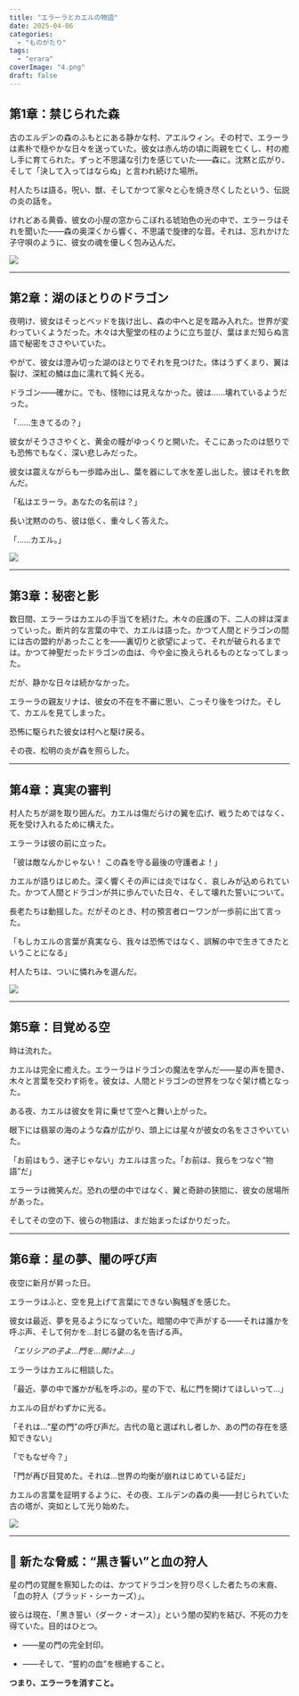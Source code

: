 ```yaml
---
title: "エラーラとカエルの物語"
date: 2025-04-06
categories: 
  - "ものがたり"
tags: 
  - "erara"
coverImage: "4.png"
draft: false
---
```


## 第1章：禁じられた森

古のエルデンの森のふもとにある静かな村、アエルウィン。その村で、エラーラは素朴で穏やかな日々を送っていた。彼女は赤ん坊の頃に両親を亡くし、村の癒し手に育てられた。ずっと不思議な引力を感じていた――森に。沈黙と広がり、そして「決して入ってはならぬ」と言われ続けた場所。

村人たちは語る。呪い、獣、そしてかつて家々と心を焼き尽くしたという、伝説の炎の話を。

けれどある黄昏、彼女の小屋の窓からこぼれる琥珀色の光の中で、エラーラはそれを聞いた――森の奥深くから響く、不思議で旋律的な音。それは、忘れかけた子守唄のように、彼女の魂を優しく包み込んだ。

![](images/1.png)

* * *

## 第2章：湖のほとりのドラゴン

夜明け、彼女はそっとベッドを抜け出し、森の中へと足を踏み入れた。世界が変わっていくようだった。木々は大聖堂の柱のように立ち並び、葉はまだ知らぬ言語で秘密をささやいていた。

やがて、彼女は澄み切った湖のほとりでそれを見つけた。体はうずくまり、翼は裂け、深紅の鱗は血に濡れて鈍く光る。

ドラゴン――確かに。でも、怪物には見えなかった。彼は……壊れているようだった。

「……生きてるの？」

彼女がそうささやくと、黄金の瞳がゆっくりと開いた。そこにあったのは怒りでも恐怖でもなく、深い悲しみだった。

彼女は震えながらも一歩踏み出し、葉を器にして水を差し出した。彼はそれを飲んだ。

「私はエラーラ。あなたの名前は？」

長い沈黙ののち、彼は低く、重々しく答えた。

「……カエル。」

![](images/2.png)

* * *

## 第3章：秘密と影

数日間、エラーラはカエルの手当てを続けた。木々の庇護の下、二人の絆は深まっていった。断片的な言葉の中で、カエルは語った。かつて人間とドラゴンの間には古の盟約があったことを――裏切りと欲望によって、それが破られるまでは。かつて神聖だったドラゴンの血は、今や金に換えられるものとなってしまった。

だが、静かな日々は続かなかった。

エラーラの親友リナは、彼女の不在を不審に思い、こっそり後をつけた。そして、カエルを見てしまった。

恐怖に駆られた彼女は村へと駆け戻る。

その夜、松明の炎が森を照らした。

* * *

## 第4章：真実の審判

村人たちが湖を取り囲んだ。カエルは傷だらけの翼を広げ、戦うためではなく、死を受け入れるために構えた。

エラーラは彼の前に立った。

「彼は敵なんかじゃない！ この森を守る最後の守護者よ！」

カエルが語りはじめた。深く響くその声には炎ではなく、哀しみが込められていた。かつて人間とドラゴンが共に歩んでいた日々、そして壊れた誓いについて。

長老たちは動揺した。だがそのとき、村の預言者ローワンが一歩前に出て言った。

「もしカエルの言葉が真実なら、我々は恐怖ではなく、誤解の中で生きてきたということになる」

村人たちは、ついに憐れみを選んだ。

![](images/3.png)

* * *

## 第5章：目覚める空

時は流れた。

カエルは完全に癒えた。エラーラはドラゴンの魔法を学んだ――星の声を聞き、木々と言葉を交わす術を。彼女は、人間とドラゴンの世界をつなぐ架け橋となった。

ある夜、カエルは彼女を背に乗せて空へと舞い上がった。

眼下には翡翠の海のような森が広がり、頭上には星々が彼女の名をささやいていた。

「お前はもう、迷子じゃない」カエルは言った。「お前は、我らをつなぐ“物語”だ」

エラーラは微笑んだ。恐れの壁の中ではなく、翼と奇跡の狭間に、彼女の居場所があった。

そしてその空の下、彼らの物語は、まだ始まったばかりだった。

* * *

## 第6章：星の夢、闇の呼び声

夜空に新月が昇った日。

エラーラはふと、空を見上げて言葉にできない胸騒ぎを感じた。

彼女は最近、夢を見るようになっていた。暗闇の中で声がする――それは誰かを呼ぶ声、そして何かを…封じる鍵の名を告げる声。

_「エリシアの子よ…門を…開けよ…」_

エラーラはカエルに相談した。

「最近、夢の中で誰かが私を呼ぶの。星の下で、私に門を開けてほしいって…」

カエルの目がわずかに光る。

「それは…“星の門”の呼び声だ。古代の竜と選ばれし者しか、あの門の存在を感知できない」

「でもなぜ今？」

「門が再び目覚めた。それは…世界の均衡が崩れはじめている証だ」

カエルの言葉を証明するように、その夜、エルデンの森の奥――封じられていた古の塔が、突如として光り始めた。

![](images/4.png)

* * *

## 🧨 新たな脅威：“黒き誓い”と血の狩人

星の門の覚醒を察知したのは、かつてドラゴンを狩り尽くした者たちの末裔、「血の狩人（ブラッド・シーカーズ）」。

彼らは現在、「黒き誓い（ダーク・オース）」という闇の契約を結び、不死の力を得ていた。目的はひとつ。

- ――星の門の完全封印。

- ――そして、“誓約の血”を根絶すること。

**つまり、エラーラを消すこと。**
